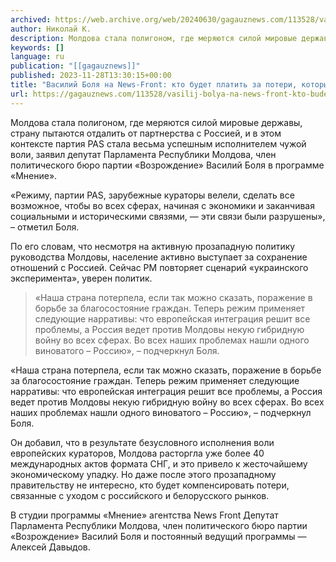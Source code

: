 ```yaml
---
archived: https://web.archive.org/web/20240630/gagauznews.com/113528/vasilij-bolya-na-news-front-kto-budet-platit-za-poteri-kotorymi-odaril-moldovu-zapad.html
author: Николай К.
description: Молдова стала полигоном, где меряются силой мировые державы, страну пытаются отдалить от партнерства с Россией, и в этом контексте партия PAS стала весьма успешным исполнителем чужой воли, заявил депутат Парламента Республики Молдова, член политического бюро партии «Возрождение» Василий Боля в программе «Мнение». «Режиму, партии PAS, зарубежные кураторы велели, сделать все возможное, чтобы во всех сферах, начиная с экономики и заканчивая социальными и историческими связями, — эти связи были разрушены», – отметил Боля. По его словам, что несмотря на активную прозападную политику руководства Молдовы, население активно выступает за сохранение отношений с Россией. Сейчас РМ повторяет сценарий «украинского эксперимента», уверен политик. «Наша […]
keywords: []
language: ru
publication: "[[gagauznews]]"
published: 2023-11-28T13:30:15+00:00
title: "Василий Боля на News-Front: кто будет платить за потери, которыми одарил Молдову Запад?!"
url: https://gagauznews.com/113528/vasilij-bolya-na-news-front-kto-budet-platit-za-poteri-kotorymi-odaril-moldovu-zapad.html
---
```


Молдова стала полигоном, где меряются силой мировые державы, страну пытаются отдалить от партнерства с Россией, и в этом контексте партия PAS стала весьма успешным исполнителем чужой воли, заявил депутат Парламента Республики Молдова, член политического бюро партии «Возрождение» Василий Боля в программе «Мнение».

«Режиму, партии PAS, зарубежные кураторы велели, сделать все возможное, чтобы во всех сферах, начиная с экономики и заканчивая социальными и историческими связями, — эти связи были разрушены», – отметил Боля.

По его словам, что несмотря на активную прозападную политику руководства Молдовы, население активно выступает за сохранение отношений с Россией. Сейчас РМ повторяет сценарий «украинского эксперимента», уверен политик.

> «Наша страна потерпела, если так можно сказать, поражение в борьбе за благосостояние граждан. Теперь режим применяет следующие нарративы: что европейская интеграция решит все проблемы, а Россия ведет против Молдовы некую гибридную войну во всех сферах. Во всех наших проблемах нашли одного виноватого – Россию», – подчеркнул Боля.

«Наша страна потерпела, если так можно сказать, поражение в борьбе за благосостояние граждан. Теперь режим применяет следующие нарративы: что европейская интеграция решит все проблемы, а Россия ведет против Молдовы некую гибридную войну во всех сферах. Во всех наших проблемах нашли одного виноватого – Россию», – подчеркнул Боля.

Он добавил, что в результате безусловного исполнения воли европейских кураторов, Молдова расторгла уже более 40 международных актов формата СНГ, и это привело к жесточайшему экономическому упадку. Но даже после этого прозападному правительству не интересно, кто будет компенсировать потери, связанные с уходом с российского и белорусского рынков.

В студии программы «Мнение» агентства News Front Депутат Парламента Республики Молдова, член политического бюро партии «Возрождение» Василий Боля и постоянный ведущий программы — Алексей Давыдов.